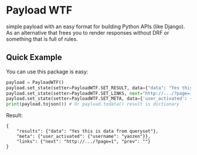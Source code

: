 # Payload WTF

simple payload with an easy format for building Python APIs (like Django).
As an alternative that frees you to render responses without DRF or something
that is full of rules.

## Quick Example
You can use this package is easy:

```python
payload = PayloadWTF()
payload.set_state(setter=PayloadWTF.SET_RESULT, data={"data": "Yes this is data from queryset"})
payload.set_state(setter=PayloadWTF.SET_LINKS, next="http://.../?page=1")
payload.set_state(setter=PayloadWTF.SET_META, data={'user_activated': {'username': 'yanzen'}})
print(payload.tojson()) # Or payload.todata() result is dictionary
```

Result:
```
{
    "results": {"data": "Yes this is data from queryset"},
    "meta": {"user_activated": {"username": "yanzen"}},
    "links": {"next": "http://.../?page=1", "prev": ""}
}
```

